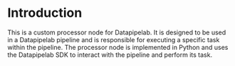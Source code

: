 # Introduction 
This is a custom processor node for Datapipelab. It is designed to be used in a Datapipelab pipeline and is responsible for executing a specific task within the pipeline. The processor node is implemented in Python and uses the Datapipelab SDK to interact with the pipeline and perform its task.